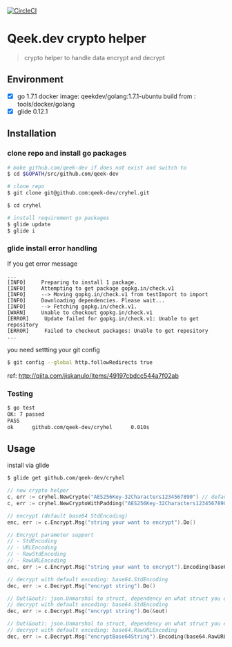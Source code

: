 [![CircleCI](https://circleci.com/gh/qeek-dev/cryhel.svg?style=svg)](https://circleci.com/gh/qeek-dev/cryhel)

# Qeek.dev crypto helper

> crypto helper to handle data encrypt and decrypt

## Environment

- [x] go 1.7.1 docker image: qeekdev/golang:1.7.1-ubuntu build from : tools/docker/golang
- [x] glide 0.12.1

## Installation

### clone repo and install go packages

```sh
# make github.com/qeek-dev if does not exist and switch to
$ cd $GOPATH/src/github.com/qeek-dev

# clone repo
$ git clone git@github.com:qeek-dev/cryhel.git

$ cd cryhel

# install requirement go packages
$ glide update
$ glide i
```

### glide install error handling
If you get error message
```
...
[INFO]     Preparing to install 1 package.
[INFO]     Attempting to get package gopkg.in/check.v1
[INFO]     --> Moving gopkg.in/check.v1 from testImport to import
[INFO]     Downloading dependencies. Please wait...
[INFO]     --> Fetching gopkg.in/check.v1.
[WARN]     Unable to checkout gopkg.in/check.v1
[ERROR]     Update failed for gopkg.in/check.v1: Unable to get repository
[ERROR]     Failed to checkout packages: Unable to get repository
...
```
you need settting your git config
```sh
$ git config --global http.followRedirects true
```
ref: http://qiita.com/jiskanulo/items/49197cbdcc544a7f02ab

### Testing

```sh
$ go test
OK: 7 passed
PASS
ok      github.com/qeek-dev/cryhel      0.010s
```

## Usage

install via glide

```sh
$ glide get github.com/qeek-dev/cryhel
```

```go
// new crypto helper
c, err := cryhel.NewCrypto("AES256Key-32Characters1234567890") // default use Zero padding
c, err := cryhel.NewCryptoWithPadding("AES256Key-32Characters1234567890", cryhel.NewSpacePadding())

// encrypt (default base64 StdEncoding)
enc, err := c.Encrypt.Msg("string your want to encrypt").Do()

// Encrypt parameter support
// - StdEncoding
// - URLEncoding
// - RawStdEncoding
// - RawURLEncoding
enc, err := c.Encrypt.Msg("string your want to encrypt").Encoding(base64.RawURLEncoding).Do()

// decrypt with default encoding: base64.StdEncoding
dec, err := c.Decrypt.Msg("encrypt string").Do()

// Out(&out): json.Unmarshal to struct, dependency on what struct you encrypt to
// decrypt with default encoding: base64.StdEncoding
dec, err := c.Decrypt.Msg("encrypt string").Do(&out)

// Out(&out): json.Unmarshal to struct, dependency on what struct you encrypt to
// decrypt with default encoding: base64.RawURLEncoding
dec, err := c.Decrypt.Msg("encryptBase64String").Encoding(base64.RawURLEncoding).Do(&out)
```
